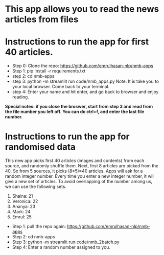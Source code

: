 # This app allows you to read the news articles from files

# Instructions to run the app for first 40 articles.

- Step 0: Clone the repo: https://github.com/emrulhasan-nlp/nmb-apps
- Step 1: pip install -r requirements.txt
- step 2: cd nmb-apps
- step 3: python -m streamlit run code/nmb_apps.py 
    Note: It is take you to your local browser. Come back to your terminal.
- step 4: Enter your name and hit enter, and go back to browser and enjoy reading. 

**Special notes: if you close the broswer, start from step 3 and read from the file number you left off. You can do ctrl+f, and enter the last file number.**


# Instructions to run the app for randomised data 

This new app picks first 40 articles (images and contents) from each source, and randomly shuffle them. Next, first 8 articles are picked from the 40. So from 5 sources, it picks (8*5)=40 articles. Apps will ask for a random integer number. Every time you enter a new integer number, it will give a new set of articles. To avoid overlapping of the number among us, we can use the following sets. 

1. Shaina: 21
2. Veronica: 22
3. Ananya: 23
4. Mark: 24
5. Emrul: 25

- Step 1: pull the repo again: https://github.com/emrulhasan-nlp/nmb-apps
- Step 2: cd nmb-apps
- Step 3: python -m streamlit run code/nmb_2batch.py 
- Step 4: Enter a random number assigned to you.

